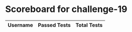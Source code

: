 # Scoreboard for challenge-19
| Username   | Passed Tests | Total Tests |
|------------|--------------|-------------|
